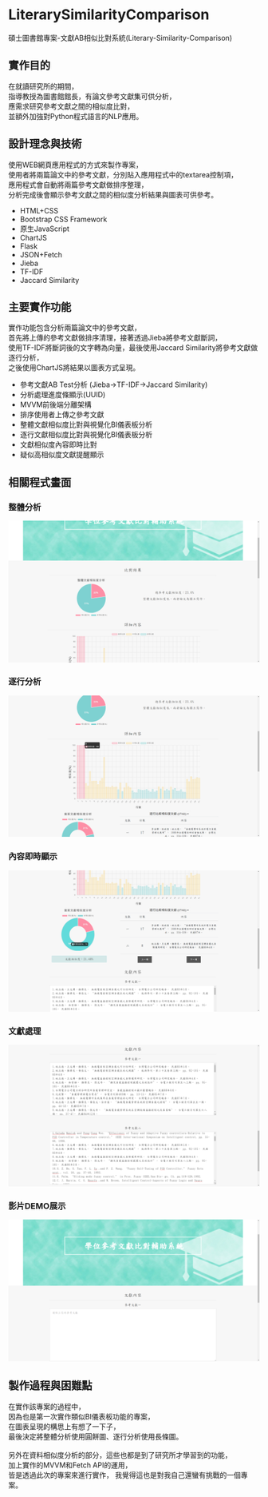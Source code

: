 # LiterarySimilarityComparison
碩士圖書館專案-文獻AB相似比對系統(Literary-Similarity-Comparison)

## 實作目的
在就讀研究所的期間，<br>
指導教授為圖書館館長，有論文參考文獻集可供分析，<br>
應需求研究參考文獻之間的相似度比對，<br>
並額外加強對Python程式語言的NLP應用。<br>

## 設計理念與技術
使用WEB網頁應用程式的方式來製作專案，<br>
使用者將兩篇論文中的參考文獻，分別貼入應用程式中的textarea控制項，<br>
應用程式會自動將兩篇參考文獻做排序整理，<br>
分析完成後會顯示參考文獻之間的相似度分析結果與圖表可供參考。<br>
- HTML+CSS
- Bootstrap CSS Framework
- 原生JavaScript
- ChartJS
- Flask
- JSON+Fetch
- Jieba
- TF-IDF
- Jaccard Similarity


## 主要實作功能
實作功能包含分析兩篇論文中的參考文獻，<br>
首先將上傳的參考文獻做排序清理，接著透過Jieba將參考文獻斷詞，<br>
使用TF-IDF將斷詞後的文字轉為向量，最後使用Jaccard Similarity將參考文獻做逐行分析，<br>
之後使用ChartJS將結果以圖表方式呈現。<br>
- 參考文獻AB Test分析 (Jieba->TF-IDF->Jaccard Similarity)
- 分析處理進度條顯示(UUID)
- MVVM前後端分離架構
- 排序使用者上傳之參考文獻
- 整體文獻相似度比對與視覺化BI儀表板分析
- 逐行文獻相似度比對與視覺化BI儀表板分析
- 文獻相似度內容即時比對
- 疑似高相似度文獻提醒顯示

## 相關程式畫面
### 整體分析<br>
<img src="https://github.com/lfre84216/LiterarySimilarityComparison/blob/main/1.png">
<br>

### 逐行分析<br>
<img src="https://github.com/lfre84216/LiterarySimilarityComparison/blob/main/2.png">
<br>

### 內容即時顯示<br>
<img src="https://github.com/lfre84216/LiterarySimilarityComparison/blob/main/3.png">
<br>

### 文獻處理<br>
<img src="https://github.com/lfre84216/LiterarySimilarityComparison/blob/main/4.png">
<br>

### 影片DEMO展示
[![IMAGE ALT TEXT HERE](https://github.com/lfre84216/LiterarySimilarityComparison/blob/main/5.png)](https://www.youtube.com/watch?v=S41KaBP3FmA)

## 製作過程與困難點
在實作該專案的過程中，<br>
因為也是第一次實作類似BI儀表板功能的專案，<br>
在圖表呈現的構思上有想了一下子，<br>
最後決定將整體分析使用圓餅圖、逐行分析使用長條圖。<br><br>
另外在資料相似度分析的部分，這些也都是到了研究所才學習到的功能，<br>
加上實作的MVVM和Fetch API的運用，<br>
皆是透過此次的專案來進行實作，
我覺得這也是對我自己還蠻有挑戰的一個專案。<br>
